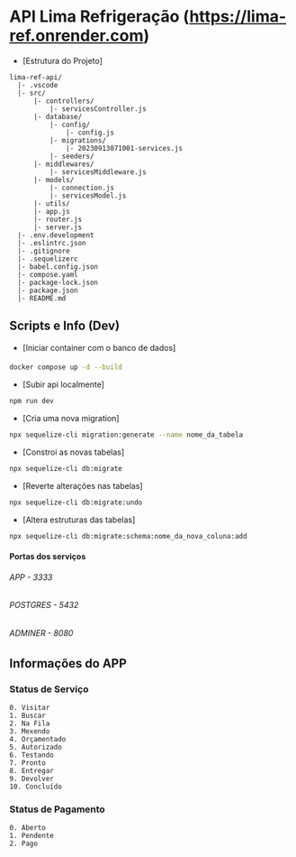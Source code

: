 # API Lima Refrigeração (https://lima-ref.onrender.com)

- [Estrutura do Projeto]

```plaintext
lima-ref-api/
  |- .vscode
  |- src/
      |- controllers/
          |- servicesController.js
      |- database/
          |- config/
              |- config.js
          |- migrations/
              |- 20230913071001-services.js
          |- seeders/
      |- middlewares/
          |- servicesMiddleware.js
      |- models/
          |- connection.js
          |- servicesModel.js
      |- utils/
      |- app.js
      |- router.js
      |- server.js
  |- .env.development
  |- .eslintrc.json
  |- .gitignore
  |- .sequelizerc
  |- babel.config.json
  |- compose.yaml
  |- package-lock.json
  |- package.json
  |- README.md
```

## Scripts e Info (Dev)

- [Iniciar container com o banco de dados]
#### 
```sh
docker compose up -d --build
```
- [Subir api localmente]
```sh
npm run dev
```
- [Cria uma nova migration]
```sh
npx sequelize-cli migration:generate --name nome_da_tabela
```
- [Constroi as novas tabelas]
```sh
npx sequelize-cli db:migrate
```
- [Reverte alterações nas tabelas]
```sh
npx sequelize-cli db:migrate:undo
```
- [Altera estruturas das tabelas]
```sh
npx sequelize-cli db:migrate:schema:nome_da_nova_coluna:add
```
#### Portas dos serviços
###### APP - 3333
###### POSTGRES - 5432
###### ADMINER - 8080

## Informações do APP

### Status de Serviço
```plaintext
0. Visitar
1. Buscar
2. Na Fila
3. Mexendo
4. Orçamentado
5. Autorizado
6. Testando
7. Pronto
8. Entregar
9. Devolver
10. Concluído
```
### Status de Pagamento
```plaintext
0. Aberto
1. Pendente
2. Pago
```
